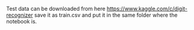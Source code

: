 Test data can be downloaded from here https://www.kaggle.com/c/digit-recognizer save it as train.csv and put it in the same folder where the notebook is.
